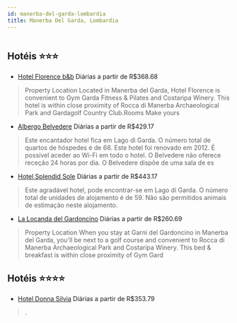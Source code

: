 ```yaml
---
id: manerba-del-garda-lombardia
title: Manerba Del Garda, Lombardia
---
```


<center><img src="https://assets.cosmos-data.com/1/05791c872f9057062507080038ec95fe-535680.jpg" alt="" /></center>


## Hotéis ⭐️⭐️⭐️

-    [Hotel Florence b&b](https://www.hurb.com/aud/https://www.hurb.com/hoteis/manerba-del-garda/hotel-florence-b-b-JNP-JP556433?cmp=18055) Diárias a partir de R$368.68
   > Property Location Located in Manerba del Garda, Hotel Florence is convenient to Gym Garda Fitness &amp; Pilates and Costaripa Winery.  This hotel is within close proximity of Rocca di Manerba Archaeological Park and Gardagolf Country Club.Rooms Make yours
-    [Albergo Belvedere](https://www.hurb.com/aud/https://www.hurb.com/hoteis/manerba-del-garda/albergo-belvedere-JNP-JP763065?cmp=18055) Diárias a partir de R$429.17
   > Este encantador hotel fica em Lago di Garda. O número total de quartos de hóspedes é de 68. Este hotel foi renovado em 2012. É possível aceder ao Wi-Fi em todo o hotel. O Belvedere não oferece receção 24 horas por dia. O Belvedere dispõe de uma sala de es
-    [Hotel Splendid Sole](https://www.hurb.com/aud/https://www.hurb.com/hoteis/manerba-del-garda/hotel-splendid-sole-JNP-JP140602?cmp=18055) Diárias a partir de R$443.17
   > Este agradável hotel, pode encontrar-se em Lago di Garda. O número total de unidades de alojamento é de 59. Não são permitidos animais de estimação neste alojamento. 
-    [La Locanda del Gardoncino](https://www.hurb.com/aud/https://www.hurb.com/hoteis/manerba-del-garda/la-locanda-del-gardoncino-JNP-JP720835?cmp=18055) Diárias a partir de R$260.69
   > Property Location When you stay at Garnì del Gardoncino in Manerba del Garda, you&apos;ll be next to a golf course and convenient to Rocca di Manerba Archaeological Park and Costaripa Winery.  This bed &amp; breakfast is within close proximity of Gym Gard

## Hotéis ⭐️⭐️⭐️⭐️

-    [Hotel Donna Silvia](https://www.hurb.com/aud/https://www.hurb.com/hoteis/manerba-del-garda/hotel-donna-silvia-JNP-JP614206?cmp=18055) Diárias a partir de R$353.79
   > .
